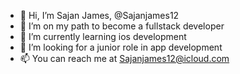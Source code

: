 - 👋 Hi, I’m Sajan James, @Sajanjames12
- 👀 I’m on my path to become a fullstack developer
- 🌱 I’m currently learning ios development
- 💞️ I’m looking for a junior role in app development
- 📫 You can reach me at Sajanjames12@icloud.com

<!---
Sajanjames12/Sajanjames12 is a ✨ special ✨ repository because its `README.md` (this file) appears on your GitHub profile.
You can click the Preview link to take a look at your changes.
--->
